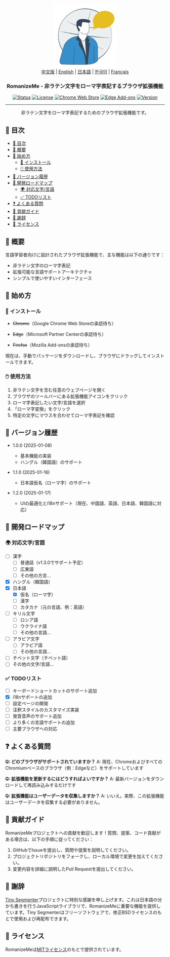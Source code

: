 <p align="center">
  <a href="" rel="noopener">
 <img width=200px height=200px src="assets/romanizemelogo256.png" alt="RomanizeMe - ブラウザ拡張機能ロゴ"></a>
 <br>
 <a href="./README.zh.md">中文版</a> | <a href="./README.md">English</a> | <a href="./README.ja.md">日本語</a> | <a href="./README.ko.md">한국어</a> | <a href="./README.fr.md">Français</a>
</p>

<h3 align="center">RomanizeMe - 非ラテン文字をローマ字表記するブラウザ拡張機能</h3>

<div align="center">

[![Status](https://img.shields.io/badge/status-active-success.svg)]()
[![License](https://img.shields.io/badge/license-MIT-blue.svg)](/LICENSE)
[![Chrome Web Store](https://img.shields.io/chrome-web-store/v/your-extension-id.svg)](https://chrome.google.com/webstore/detail/your-extension-id)
[![Edge Add-ons](https://img.shields.io/badge/edge-add--ons-blue.svg)](https://microsoftedge.microsoft.com/addons/detail/your-extension-id)
[![Version](https://img.shields.io/badge/version-1.2.0-blue.svg)](https://github.com/jeffminim/RomanizeMe/releases/tag/v1.2.0)

</div>

---

<p align="center"> 非ラテン文字をローマ字表記するためのブラウザ拡張機能です。
    <br> 
</p>

## 📝 目次

- [📝 目次](#-目次)
- [🧐 概要 ](#-概要-)
- [🏁 始め方 ](#-始め方-)
  - [🔧 インストール](#-インストール)
  - [🖱️ 使用方法](#️-使用方法)
- [📅 バージョン履歴 ](#-バージョン履歴-)
- [📅 開発ロードマップ ](#-開発ロードマップ-)
  - [🌍 対応文字/言語 ](#-対応文字言語-)
  - [✅ TODOリスト](#-todoリスト)
- [❓ よくある質問 ](#-よくある質問-)
- [🤝 貢献ガイド ](#-貢献ガイド-)
- [🙏 謝辞 ](#-謝辞-)
- [📜 ライセンス ](#-ライセンス-)

## 🧐 概要 <a name = "概要"></a>

言語学習者向けに設計されたブラウザ拡張機能で、主な機能は以下の通りです：

- 非ラテン文字のローマ字表記
- 拡張可能な言語サポートアーキテクチャ
- シンプルで使いやすいインターフェース

## 🏁 始め方 <a name = "始め方"></a>

### 🔧 インストール

- ~~Chrome~~（Google Chrome Web Storeの承認待ち）

- ~~Edge~~（Microsoft Partner Centerの承認待ち）

- ~~Firefox~~（Mozilla Add-onsの承認待ち）

現在は、手動でパッケージをダウンロードし、ブラウザにドラッグしてインストールできます。

### 🖱️ 使用方法

1. 非ラテン文字を含む任意のウェブページを開く
2. ブラウザのツールバーにある拡張機能アイコンをクリック
3. ローマ字表記したい文字/言語を選択
4. 「ローマ字変換」をクリック
5. 特定の文字にマウスを合わせてローマ字表記を確認

## 📅 バージョン履歴 <a name = "バージョン履歴"></a>

- 1.0.0 (2025-01-08)
  - 基本機能の実装
  - ハングル（韓国語）のサポート

- 1.1.0 (2025-01-16)
  - 日本語仮名（ローマ字）のサポート

- 1.2.0 (2025-01-17)
  - UIの最適化とi18nサポート（現在、中国語、英語、日本語、韓国語に対応）

## 📅 開発ロードマップ <a name = "開発ロードマップ"></a>

### 🌍 対応文字/言語 <a name = "対応文字言語"></a>

- [ ] 漢字
  - [ ] 普通話（v1.3.0でサポート予定）
  - [ ] 広東語
  - [ ] その他の方言...
- [X] ハングル（韓国語）
- [x] 日本語
  - [x] 仮名（ローマ字）
  - [ ] 漢字
  - [ ] カタカナ（元の言語、例：英語）
- [ ] キリル文字
  - [ ] ロシア語
  - [ ] ウクライナ語
  - [ ] その他の言語...
- [ ] アラビア文字
  - [ ] アラビア語
  - [ ] その他の言語...
- [ ] チベット文字（チベット語）
- [ ] その他の文字/言語...

### ✅ TODOリスト

- [ ] キーボードショートカットのサポート追加
- [x] i18nサポートの追加
- [ ] 設定ページの開発
- [ ] 注釈スタイルのカスタマイズ実装
- [ ] 発音音声のサポート追加
- [ ] より多くの言語サポートの追加
- [ ] 主要ブラウザへの対応

## ❓ よくある質問 <a name = "よくある質問"></a>

**Q: どのブラウザがサポートされていますか？**
A: 現在、ChromeおよびすべてのChromiumベースのブラウザ（例：Edgeなど）をサポートしています

**Q: 拡張機能を更新するにはどうすればよいですか？**
A: 最新バージョンをダウンロードして再読み込みするだけです

**Q: 拡張機能はユーザーデータを収集しますか？**
A: いいえ。実際、この拡張機能はユーザーデータを収集する必要がありません。

## 🤝 貢献ガイド <a name = "貢献ガイド"></a>

RomanizeMeプロジェクトへの貢献を歓迎します！質問、提案、コード貢献がある場合は、以下の手順に従ってください：

1. GitHubでIssueを提出し、質問や提案を説明してください。
2. プロジェクトリポジトリをフォークし、ローカル環境で変更を加えてください。
3. 変更内容を詳細に説明したPull Requestを提出してください。

## 🙏 謝辞 <a name = "謝辞"></a>

[Tiny Segmenter](http://www.chasen.org/~taku/software/TinySegmenter/)プロジェクトに特別な感謝を申し上げます。これは日本語の分かち書きを行うJavaScriptライブラリで、RomanizeMeに重要な機能を提供しています。Tiny Segmenterはフリーソフトウェアで、修正BSDライセンスのもとで使用および再配布できます。

## 📜 ライセンス <a name = "ライセンス"></a>

RomanizeMeは[MITライセンス](/LICENSE)のもとで提供されています。
